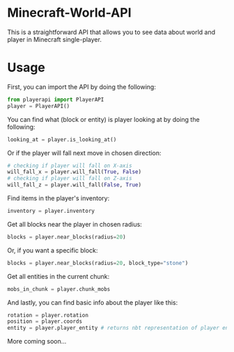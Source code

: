 # Minecraft-World-API

This is a straightforward API that allows you to see data about world and player in Minecraft single-player.

# Usage

First, you can import the API by doing the following:

```python
from playerapi import PlayerAPI
player = PlayerAPI()
```

You can find what (block or entity) is player looking at by doing the following:


```python
looking_at = player.is_looking_at()
```

Or if the player will fall next move in chosen direction:
```python
# checking if player will fall on X-axis
will_fall_x = player.will_fall(True, False)
# checking if player will fall on Z-axis
will_fall_z = player.will_fall(False, True)
```
Find items in the player's inventory:

```python
inventory = player.inventory
```

Get all blocks near the player in chosen radius:

```python
blocks = player.near_blocks(radius=20)
```
Or, if you want a specific block:
```python
blocks = player.near_blocks(radius=20, block_type="stone")
```

Get all entities in the current chunk:
```python
mobs_in_chunk = player.chunk_mobs
```

And lastly, you can find basic info about the player like this:
```python
rotation = player.rotation
position = player.coords
entity = player.player_entity # returns nbt representation of player entity
```

More coming soon...
